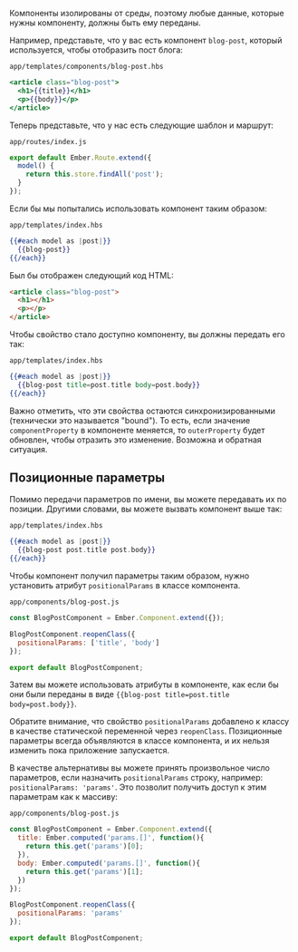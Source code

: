 Компоненты изолированы от среды, поэтому любые данные, которые нужны компоненту, должны быть ему переданы.

Например, представьте, что у вас есть компонент `blog-post`, который используется, чтобы отобразить пост блога:

`app/templates/components/blog-post.hbs `
```hbs
<article class="blog-post">
  <h1>{{title}}</h1>
  <p>{{body}}</p>
</article>
```

Теперь представьте, что у нас есть следующие шаблон и маршрут:

`app/routes/index.js`
```js
export default Ember.Route.extend({
  model() {
    return this.store.findAll('post');
  }
});
```

Если бы мы попытались использовать компонент таким образом:

`app/templates/index.hbs`
```hbs
{{#each model as |post|}}
  {{blog-post}}
{{/each}}
```

Был бы отображен следующий код HTML:

```html
<article class="blog-post">
  <h1></h1>
  <p></p>
</article>
```

Чтобы свойство стало доступно компоненту, вы должны передать его так:

`app/templates/index.hbs`
```hbs
{{#each model as |post|}}
  {{blog-post title=post.title body=post.body}}
{{/each}}
```

Важно отметить, что эти свойства остаются синхронизированными (технически это называется "bound"). То есть, если значение `componentProperty` в компоненте меняется, то `outerProperty` будет обновлен, чтобы отразить это изменение. Возможна и обратная ситуация.

## Позиционные параметры

Помимо передачи параметров по имени, вы можете передавать их по позиции. Другими словами, вы можете вызвать компонент выше так:

`app/templates/index.hbs`
```hbs
{{#each model as |post|}}
  {{blog-post post.title post.body}}
{{/each}}
```

Чтобы компонент получил параметры таким образом, нужно установить атрибут `positionalParams` в классе компонента.

`app/components/blog-post.js`
```js
const BlogPostComponent = Ember.Component.extend({});

BlogPostComponent.reopenClass({
  positionalParams: ['title', 'body']
});

export default BlogPostComponent;
```

Затем вы можете использовать атрибуты в компоненте, как если бы они были переданы в виде `{{blog-post title=post.title body=post.body}}`.

Обратите внимание, что свойство `positionalParams` добавлено к классу в качестве статической переменной через `reopenClass`. Позиционные параметры всегда объявляются в классе компонента, и их нельзя изменить пока приложение запускается.

В качестве альтернативы вы можете принять произвольное число параметров, если назначить `positionalParams` строку, например: `positionalParams: 'params'`. Это позволит получить доступ к этим параметрам как к массиву:

`app/components/blog-post.js`
```js
const BlogPostComponent = Ember.Component.extend({
  title: Ember.computed('params.[]', function(){
    return this.get('params')[0];
  }),
  body: Ember.computed('params.[]', function(){
    return this.get('params')[1];
  })
});

BlogPostComponent.reopenClass({
  positionalParams: 'params'
});

export default BlogPostComponent;
```